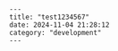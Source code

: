 
      ---
      title: "test1234567"
      date: 2024-11-04 21:28:12
      category: "development"
      ---
    